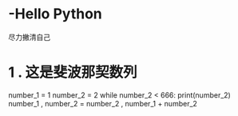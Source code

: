 # -Hello  Python
尽力撇清自己

# 1  . 这是斐波那契数列
number_1 = 1
number_2 = 2
while number_2 < 666:
  print(number_2)
number_1 , number_2 = number_2 , number_1 + number_2
